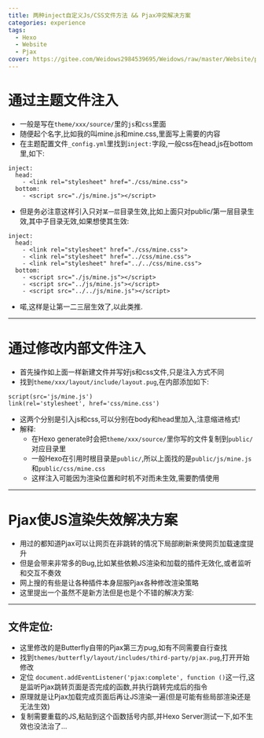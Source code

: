 ```yaml
---
title: 两种inject自定义Js/CSS文件方法 && Pjax冲突解决方案
categories: experience
tags:
  - Hexo
  - Website
  - Pjax
cover: https://gitee.com/Weidows2984539695/Weidows/raw/master/Website/public/images/post/inject_method.jpg
---
```

<!--
 * @Author: Weidows
 * @Date: 2020-08-31 01:35:01
 * @LastEditors: Weidows
 * @LastEditTime: 2020-08-31 20:22:10
 * @FilePath: \Weidows\Website\source\_posts\experience\inject_method.md
-->
# 通过主题文件注入
  * 一般是写在`theme/xxx/source/`里的`js`和`css`里面
  * 随便起个名字,比如我的叫mine.js和mine.css,里面写上需要的内容
  * 在主题配置文件`_config.yml`里找到`inject:`字段,一般css在head,js在bottom里,如下:
  ```
  inject:
    head:
      - <link rel="stylesheet" href="./css/mine.css">
    bottom:
      - <script src="./js/mine.js"></script>
  ```
  * 但是务必注意这样引入只对`某一层`目录生效,比如上面只对public/第一层目录生效,其中子目录无效,如果想使其生效:
  ```
  inject:
    head:
      - <link rel="stylesheet" href="./css/mine.css">
      - <link rel="stylesheet" href="../css/mine.css">
      - <link rel="stylesheet" href="../../css/mine.css">
    bottom:
      - <script src="./js/mine.js"></script>
      - <script src="../js/mine.js"></script>
      - <script src="../../js/mine.js"></script>
  ```
  * 喏,这样是让第一二三层生效了,以此类推.
---

# 通过修改内部文件注入
  * 首先操作如上面一样新建文件并写好js和css文件,只是注入方式不同
  * 找到`theme/xxx/layout/include/layout.pug`,在内部添加如下:
  ```
  script(src='js/mine.js')
  link(rel='stylesheet', href='css/mine.css')
  ```
  * 这两个分别是引入js和css,可以分别在body和head里加入,注意缩进格式!
  * 解释:
    * 在Hexo generate时会把`theme/xxx/source/`里你写的文件复制到`public/`对应目录里
    * 一般Hexo在引用时根目录是`public/`,所以上面找的是`public/js/mine.js`和`public/css/mine.css`
    * 这样注入可能因为渲染位置和时机不对而未生效,需要酌情使用
---

# Pjax使JS渲染失效解决方案
  * 用过的都知道Pjax可以让网页在非跳转的情况下局部刷新来使网页加载速度提升
  * 但是会带来非常多的Bug,比如某些依赖JS渲染和加载的插件无效化,或者监听和交互不奏效
  * 网上搜的有些是让各种插件本身屈服Pjax各种修改渲染策略
  * 这里提出一个虽然不是新方法但是也是个不错的解决方案:
  ---
  ## 文件定位:
  * 这里修改的是Butterfly自带的Pjax第三方pug,如有不同需要自行查找
  * 找到`themes/butterfly/layout/includes/third-party/pjax.pug`,打开开始修改
  * 定位  `document.addEventListener('pjax:complete', function ()`这一行,这是监听Pjax跳转页面是否完成的函数,并执行跳转完成后的指令
  * 原理就是让Pjax加载完成页面后再让JS渲染一遍(但是可能有些局部渲染还是无法生效)
  * 复制需要重载的JS,粘贴到这个函数括号内部,并Hexo Server测试一下,如不生效也没法治了...
